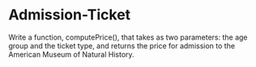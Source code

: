 # Admission-Ticket
Write a function, computePrice(), that takes as two parameters: the age group and the ticket type, and returns the price for admission to the American Museum of Natural History.
